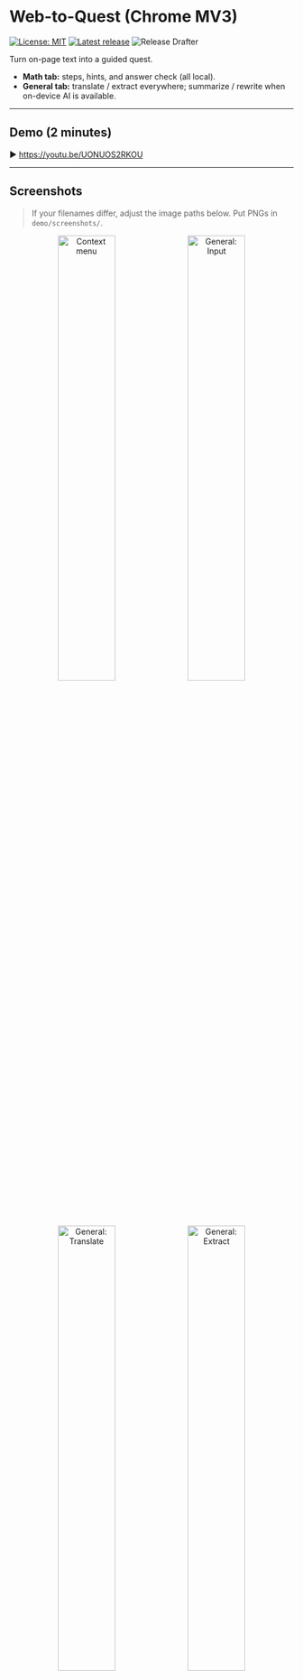 # Web-to-Quest (Chrome MV3)

[![License: MIT](https://img.shields.io/badge/License-MIT-green.svg)](LICENSE)
[![Latest release](https://img.shields.io/github/v/release/HooplaHoorah/w2q-extension)](https://github.com/HooplaHoorah/w2q-extension/releases)
![Release Drafter](https://github.com/HooplaHoorah/w2q-extension/actions/workflows/release-drafter.yml/badge.svg)

Turn on-page text into a guided quest.  
- **Math tab:** steps, hints, and answer check (all local).  
- **General tab:** translate / extract everywhere; summarize / rewrite when on-device AI is available.

---

## Demo (2 minutes)

▶️ https://youtu.be/UONUOS2RKOU

---

## Screenshots

> If your filenames differ, adjust the image paths below. Put PNGs in `demo/screenshots/`.

<p align="center">
  <img src="demo/screenshots/01-context-menu.png" width="45%" alt="Context menu">
  <img src="demo/screenshots/02-general-input.png" width="45%" alt="General: Input"><br/>
  <img src="demo/screenshots/03-translate.png" width="45%" alt="General: Translate">
  <img src="demo/screenshots/04-extract.png" width="45%" alt="General: Extract"><br/>
  <img src="demo/screenshots/05-math.png" width="45%" alt="Math tab">
  <img src="demo/screenshots/06-theme.png" width="45%" alt="Theme toggle"><br/>
  <img src="demo/screenshots/07-optional-gemini-nano.png" width="45%" alt="Optional Gemini Nano">
  <img src="demo/screenshots/08-generate-steps.png" width="45%" alt="Generate steps"><br/>
  <img src="demo/screenshots/09-hint-me.png" width="45%" alt="Hint me">
  <img src="demo/screenshots/10-check-answer.png" width="45%" alt="Check answer"><br/>
  <img src="demo/screenshots/11-generate-printable-variants.png" width="45%" alt="Printable variants">
</p>

---

## What’s included

- **Side Panel UI** (with popup fallback)  
- **Math assistant**:  
  - *Generate steps* (auto-expanding list)  
  - *Hint me*  
  - *Check answer* (result appears only in the Check box)  
- **General tools**:  
  - *Translate* (no network, works everywhere)  
  - *Extract highlights* (no network, works everywhere)  
  - *Summarize* / *Rewrite* (require on-device AI if available)  
- **Theme**: Light / Dark / System  
- **Privacy-first**: no data leaves the device; AI is opt-in

---

## Quick start (Developer mode)

1) Open `chrome://extensions` → enable **Developer mode**.  
2) Click **Load unpacked** → select the `extension/` folder.  
3) Highlight text on any page → Right-click → **Send selection → Web-to-Quest**.  
4) The side panel (or popup fallback) opens with your selection prefilled.

---

## How to use

### General tab
1. Paste or send text into **Input**.  
2. Choose one action:  
   - **Translate** *(works offline)*  
   - **Extract** *(works offline)*  
   - **Summarize** / **Rewrite** *(AI-gated; see below)*  
3. Results appear in **Result**.

### Math tab
1. Paste or send the math expression into **Problem**.  
2. Click **Generate steps** and / or **Hint me**.  
3. Enter your answer → **Check answer** (only here is the correct value shown).  
4. **Generate printable variants** drafts similar problems (no answers).

---

## Built-in AI (Gemini Nano) — optional

Web-to-Quest works 100% without AI: math steps / hints / checks, Translate, and Extract are fully local.  
If Chrome exposes on-device **Gemini Nano** (Prompt API), **Summarize** and **Rewrite** enable automatically.

Enable (if you want AI):
- Use Chrome Canary and flags as described in `extension/help/ai.html`.  
- Open the side panel DevTools and run:
  ```js
  await window.ai?.canCreateTextSession?.()
  ```
  You might see: `ready` (enabled), `after-download` (model fetching), or `missing/unavailable` (no AI).

*(Graceful degradation: when AI isn’t available, those buttons stay disabled and everything else still works.)*

---

## Permissions

- `sidePanel` — open the Web-to-Quest panel  
- `contextMenus` — add **Send selection → Web-to-Quest**  
- `storage` — pass selection text from background to panel safely

*No `host_permissions` are requested.*

---

## Privacy

- All computation runs locally in the extension’s process.  
- We do **not** collect, transmit, or store personal data or analytics.  
- Selection text is cached briefly in `chrome.storage.session` (with `chrome.storage.local` as a fallback) only to pass data from background → side panel, then overwritten on the next selection.  
- AI features are **opt-in**; when enabled they use Chrome’s **on-device** Gemini Nano (no network calls).

---

## Development

- Source lives under `/extension`.  
- On tags matching `v*.*.*`, GitHub Actions can package the build (see `.github/workflows/*`).  
- Typical flow:
  ```bash
  # from repo root
  npm run lint     # (if you add tooling)
  # load /extension in chrome://extensions
  ```

---

## Troubleshooting

- **Panel didn’t appear** – It may open as a popup (fallback). You can also click the extension icon to open the panel.  
- **“AI: unavailable”** – Summarize/Rewrite are disabled; the rest still works.  
- **Context menu didn’t appear** – Reload the extension or right-click in a standard text selection area.

---

## Roadmap

- Expand the printable-variants generator  
- More extractors on the General tab  
- Optional in-panel tutorial cards

---

## License

MIT © 2025 Hoopla Hoorah, LLC
